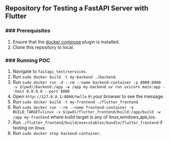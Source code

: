 ## Repository for Testing a FastAPI Server with Flutter
### ### Prerequisites ###
1. Ensure that the [docker compose](https://docs.docker.com/compose/install/) plugin is installed.
2. Clone this repository to local.

### ### Running POC ###
1. Navigate to `fastapi_test/services`.
2. Run `sudo docker build -t my-backend ./backend`.
3. Run `sudo docker run -d --rm --name backend-container -p 8000:8000 -v $(pwd)/backend:/app -w /app my-backend uv run uvicorn main:app --host 0.0.0.0 --port 8000`
3. Open `http://127.0.0.1:8000/hello` in your browser to see the message.
4. Run `sudo docker build -t my-frontend ./flutter_frontend`
4. Run `sudo docker run --rm --name frontend-container -e BUILD_TARGET=linux -v $(pwd)/flutter_frontend/build:/app/build -w /app my-frontend` where build target is any of linux,windows,apk,ios.
5. Run `./flutter_frontend/build/executables/bundle/flutter_frontend` if testing on linux.
6. Run `sudo docker stop backend-container`.
